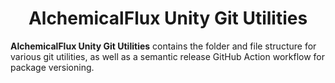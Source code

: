 <h1 align="center" style="border-bottom: none;">AlchemicalFlux Unity Git Utilities</h1>

**AlchemicalFlux Unity Git Utilities** contains the folder and file structure for various git utilities, as well as a semantic release GitHub Action workflow for package versioning.